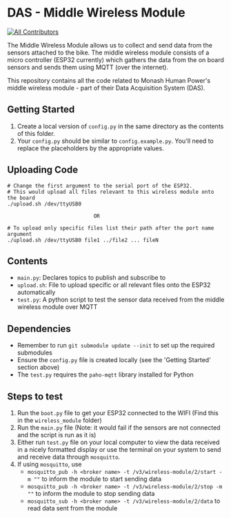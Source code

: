 # DAS - Middle Wireless Module

[![All Contributors](https://img.shields.io/badge/all_contributors-6-orange.svg?style=flat-square)](#contributors)

The Middle Wireless Module allows us to collect and send data from the sensors attached to the bike. The middle wireless module consists of a micro controller (ESP32 currently) which gathers the data from the on board sensors and sends them using MQTT (over the internet).

This repository contains all the code related to Monash Human Power's middle wireless module - part of their Data Acquisition System (DAS).

## Getting Started

1. Create a local version of `config.py` in the same directory as the contents of this folder.
2. Your `config.py` should be similar to `config.example.py`. You'll need to replace the placeholders by the appropriate values.


## Uploading Code

```
# Change the first argument to the serial port of the ESP32.
# This would upload all files relevant to this wireless module onto the board
./upload.sh /dev/ttyUSB0 

                            OR
                            
# To upload only specific files list their path after the port name argument
./upload.sh /dev/ttyUSB0 file1 ../file2 ... fileN
```

## Contents
- `main.py`: Declares topics to publish and subscribe to
- `upload.sh`: File to upload specific or all relevant files onto the ESP32 automatically 
- `test.py`: A python script to test the sensor data received from the middle wireless module over MQTT


## Dependencies
- Remember to run `git submodule update --init` to set up the required submodules
- Ensure the `config.py` file is created locally (see the 'Getting Started' section above)
- The `test.py` requires the `paho-mqtt` library installed for Python


## Steps to test
1. Run the `boot.py` file to get your ESP32 connected to the WIFI (Find this in the `wireless_module` folder)
2. Run the `main.py` file (Note: it would fail if the sensors are not connected and the script is run as it is)
3. Either run `test.py` file on your local computer to view the data received in a nicely formatted display or use the
    terminal on your system to send and receive data through `mosquitto`.
4. If using `mosquitto`, use 
    - `mosquitto_pub -h <broker name> -t /v3/wireless-module/2/start -m ""` to inform the module to start sending data
    - `mosquitto_pub -h <broker name> -t /v3/wireless-module/2/stop -m ""` to inform the module to stop sending data
    - `mosquitto_sub -h <broker name> -t /v3/wireless-module/2/data` to read data sent from the module

